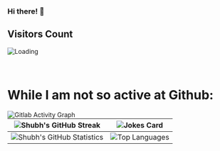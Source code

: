 ### Hi there! 👋

<!--
**scorchy38/scorchy38** is a ✨ _special_ ✨ repository because its `README.md` (this file) appears on your GitHub profile.

Here are some ideas to get you started:

- 🔭 I’m currently working on ...
- 🌱 I’m currently learning ...
- 👯 I’m looking to collaborate on ...
- 🤔 I’m looking for help with ...
- 💬 Ask me about ...
- 📫 How to reach me: ...
- 😄 Pronouns: ...
- ⚡ Fun fact: ...
-->

## Visitors Count

<img align="left" src = "https://profile-counter.glitch.me/scorchy38/count.svg" alt ="Loading">

<br />
<br />
<br />

# While I am not so active at Github:
<img align="left" src = "https://firebasestorage.googleapis.com/v0/b/logo-video-generator.appspot.com/o/Screenshot%202024-01-07%20at%206.49.33%E2%80%AFAM.png?alt=media&token=a257d00a-7212-4b93-aef0-4f04e458f4a0" alt ="Gitlab Activity Graph">

<!-- [![Shubh's GitHub Activity Graph](https://activity-graph.herokuapp.com/graph?username=scorchy38&theme=xcode)](https://git.io/scorchy38) -->
<!-- <br />
<br />
<br /> -->

| ![Shubh's GitHub Streak](https://github-readme-streak-stats.herokuapp.com/?user=scorchy38) | ![Jokes Card](https://readme-jokes.vercel.app/api) |
| --- | --- |
| ![Shubh's GitHub Statistics](https://github-readme-stats.vercel.app/api?username=scorchy38&show_icons=true) | ![Top Languages](https://github-readme-stats.vercel.app/api/top-langs/?username=scorchy38) |
